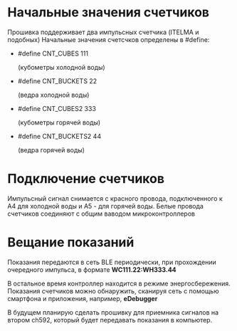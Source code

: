 # Начальные значения счетчиков

Прошивка поддерживает два импульсных счетчика (ITELMA и подобных)
Начальные значения счетсчков определены в #define:
* #define CNT_CUBES 111
  
   (кубометры холодной воды)
* #define CNT_BUCKETS 22
  
  (ведра холодной воды)
* #define CNT_CUBES2 333
  
  (кубометры горячей воды)
* #define CNT_BUCKETS2 44
  
  (ведра горячей воды)

# Подключение счетчиков

Импульсный сигнал снимается с красного провода, подключенного к A4 для холодной воды и A5 - для горячей воды.
Белые провода счетчиков соединяют с общим ваводом микроконтроллеров

# Вещание показаний

Показания передаются в сеть BLE периодически, при прохождении очередного импульса, в формате **WC111.22:WH333.44**

В остальное время контроллер находится в режиме энергосбережения.
Показания счетчиков можно обнаружить, сканируя сеть с помощью смартфона и приложения, например, **eDebugger**

В будущем планирую сделать прошивку для приемника сигналов на втором ch592, который будет передавать показания в компьютер.
